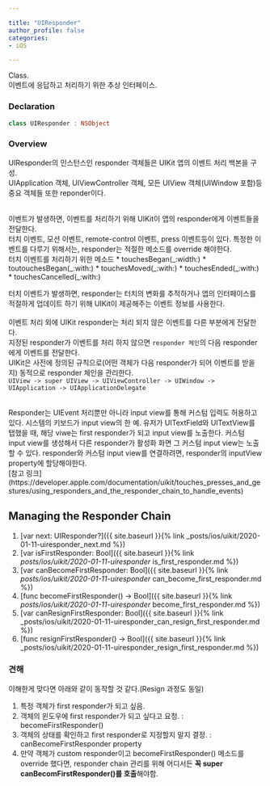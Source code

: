 ```yaml
---

title: "UIResponder"
author_profile: false
categories:
- iOS

---
```

Class.  
이벤트에 응답하고 처리하기 위한 추상 인터페이스.

### Declaration

``` swift
class UIResponder : NSObject
```

### Overview

UIResponder의 인스턴스인 responder 객체들은 UIKit 앱의 이벤트 처리 백본을 구성.  
UIApplication 객체, UIViewController 객체, 모든 UIView 객체(UIWindow 포함)등 중요 객체들 또한 reponder이다.  

<br>
이벤트가 발생하면, 이벤트를 처리하기 위해 UIKit이 앱의 responder에게 이벤트들을 전달한다.  
<br>
터치 이벤트, 모션 이벤트, remote-control 이벤트, press 이벤트등이 있다.  
특정한 이벤트를 다루기 위해서는, responder는 적절한 메소드를 override 해야한다.  
<br>
터치 이벤트를 처리하기 위한 메소드
* touchesBegan(_:width:)
* toutouchesBegan(_:with:)
* touchesMoved(_:with:)
* touchesEnded(_:with:)
* touchesCancelled(_:with:)

터치 이벤트가 발생하면, responder는 터치의 변화를 추적하거나 앱의 인터페이스를 적절하게 업데이트 하기 위해 UIKit이 제공해주는 이벤트 정보를 사용한다.
<br><br>
이벤트 처리 외에 UIKit responder는 처리 되지 않은 이벤트를 다른 부분에게 전달한다.  
지정된 responder가 이벤트를 처리 하지 않으면 `responder 체인`의 다음 responder에게 이벤트를 전달한다.    
UIKit은 사전에 정의된 규칙으로(어떤 객체가 다음 responder가 되어 이벤트를 받을지) 동적으로 responder 체인을 관리한다.  
`UIView -> super UIView -> UIViewController -> UIWindow -> UIApplication -> UIApplicationDelegate` 

<br>
Responder는 UIEvent 처리뿐만 아니라 input view를 통해 커스텀 입력도 허용하고 있다.  
시스템의 키보드가 input view의 한 예.  
유저가 UITextField와 UITextView를 탭했을 때, 해당 viwe는 first responder가 되고 input view를 노출한다.  
커스텀 input view를 생성해서 다른 responder가 활성화 화면 그 커스텀 input view는 노출할 수 있다.  
responder와 커스텀 input view를 연결하려면, responder의 inputView property에 할당해야한다. 

<br>
[참고 링크](https://developer.apple.com/documentation/uikit/touches_presses_and_gestures/using_responders_and_the_responder_chain_to_handle_events)

## Managing the Responder Chain

1. [var next: UIResponder?]({{ site.baseurl }}{% link _posts/ios/uikit/2020-01-11-uiresponder_next.md %})
2. [var isFirstResponder: Bool]({{ site.baseurl }}{% link _posts/ios/uikit/2020-01-11-uiresponder_ is_first_responder.md %})
3. [var canBecomeFirstResponder: Bool]({{ site.baseurl }}{% link _posts/ios/uikit/2020-01-11-uiresponder_ can_become_first_responder.md %})
4. [func becomeFirstResponder() -> Bool]({{ site.baseurl }}{% link _posts/ios/uikit/2020-01-11-uiresponder_ become_first_responder.md %})
5. [var canResignFirstResponder: Bool]({{ site.baseurl }}{% link _posts/ios/uikit/2020-01-11-uiresponder_can_resign_first_responder.md %})
6. [func resignFirstResponder() -> Bool]({{ site.baseurl }}{% link _posts/ios/uikit/2020-01-11-uiresponder_resign_first_responder.md %})

### 견해

이해한게 맞다면 아래와 같이 동작할 것 같다.(Resign 과정도 동일)
1. 특정 객체가 first responder가 되고 싶음.
2. 객체의 윈도우에 first responder가 되고 싶다고 요청. : becomeFirstResponder()
3. 객체의 상태를 확인하고 first responder로 지정할지 말지 결정. : canBecomeFirstResponder property
4. 만약 객체가 custom responder이고 becomeFirstResponder() 메소드를 override 했다면, responder chain 관리를 위해 어디서든 <b>꼭 super canBecomFirstResponder()를 호출</b>해야함.

